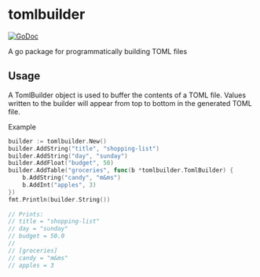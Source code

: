 # tomlbuilder
[![GoDoc](https://godoc.org/github.com/kharland/tomlbuilder?status.svg)](https://godoc.org/github.com/kharland/tomlbuilder)

A go package for programmatically building TOML files

## Usage
A TomlBuilder object is used to buffer the contents of a TOML file. Values
written to the builder will appear from top to bottom in the generated TOML 
file.

Example

```go
builder := tomlbuilder.New()
builder.AddString("title", "shopping-list")
builder.AddString("day", "sunday")
builder.AddFloat("budget", 50)
builder.AddTable("groceries", func(b *tomlbuilder.TomlBuilder) {
    b.AddString("candy", "m&ms")
    b.AddInt("apples", 3)
})
fmt.Println(builder.String())
    
// Prints:
// title = "shopping-list"
// day = "sunday"
// budget = 50.0
// 
// [groceries]
// candy = "m&ms"
// apples = 3
```
